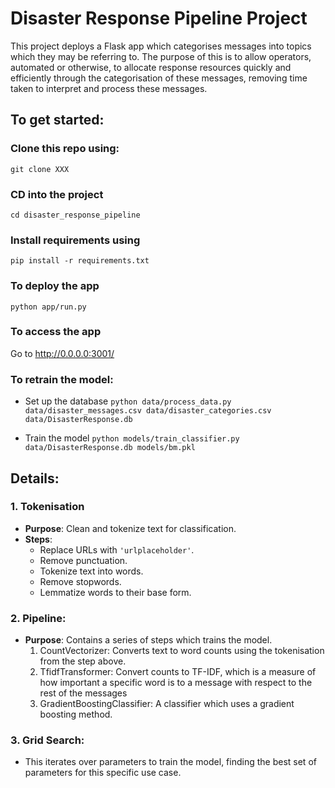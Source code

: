 # Disaster Response Pipeline Project
This project deploys a Flask app which categorises messages into topics which they may be referring to. The purpose of this is to allow operators, automated or otherwise, to allocate response resources quickly and efficiently through the categorisation of these messages, removing time taken to interpret and process these messages.

## To get started: 

### Clone this repo using: 
`git clone XXX`

### CD into the project
`cd disaster_response_pipeline`

### Install requirements using 
`pip install -r requirements.txt`

### To deploy the app 
`python app/run.py`

### To access the app
Go to http://0.0.0.0:3001/

### To retrain the model: 
- Set up the database
`python data/process_data.py data/disaster_messages.csv data/disaster_categories.csv data/DisasterResponse.db`

- Train the model
`python models/train_classifier.py data/DisasterResponse.db models/bm.pkl`




## Details:

### 1. Tokenisation
- **Purpose**: Clean and tokenize text for classification.
- **Steps**:
  - Replace URLs with `'urlplaceholder'`.
  - Remove punctuation.
  - Tokenize text into words.
  - Remove stopwords.
  - Lemmatize words to their base form.

### 2. Pipeline:
- **Purpose**: Contains a series of steps which trains the model.
  1. CountVectorizer: Converts text to word counts using the tokenisation from the step above.
  2. TfidfTransformer: Convert counts to TF-IDF, which is a measure of how important a specific word is to a message with respect to the rest of the messages
  3. GradientBoostingClassifier: A classifier which uses a gradient boosting method.

### 3. Grid Search: 
- This iterates over parameters to train the model, finding the best set of parameters for this specific use case. 
